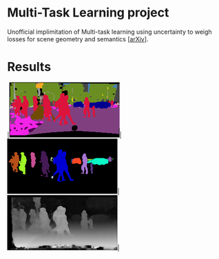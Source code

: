 # Multi-Task Learning project
Unofficial implimitation of Multi-task learning using uncertainty to weigh losses for scene geometry and semantics [[arXiv](https://arxiv.org/abs/1705.07115)].

# Results
|<img src='results/resNet_label_instance_disp/label_Pedestrian_crossing_0.png'>|<img src='results/resNet_label_instance_disp/instance_Pedestrian_crossing_0.png'>|<img src='results/resNet_label_instance_disp/disp_Pedestrian_crossing_0.png'>|
